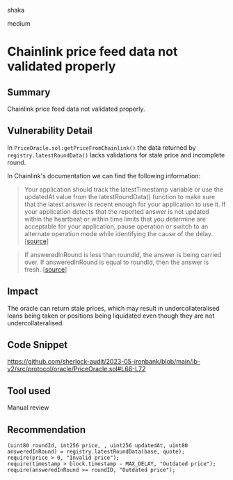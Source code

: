 shaka

medium

# Chainlink price feed data not validated properly

## Summary

Chainlink price feed data not validated properly.

## Vulnerability Detail

In `PriceOracle.sol:getPriceFromChainlink()` the data returned by `registry.latestRoundData()` lacks validations for stale price and incomplete round.

In Chainlink's documentation we can find the following information:

> Your application should track the latestTimestamp variable or use the updatedAt value from the latestRoundData() function to make sure that the latest answer is recent enough for your application to use it. If your application detects that the reported answer is not updated within the heartbeat or within time limits that you determine are acceptable for your application, pause operation or switch to an alternate operation mode while identifying the cause of the delay.
[[source](https://docs.chain.link/data-feeds/#check-the-timestamp-of-the-latest-answer)]

> If answeredInRound is less than roundId, the answer is being carried over. If answeredInRound is equal to roundId, then the answer is fresh.
[[source](https://docs.chain.link/data-feeds/historical-data#getrounddata-return-values)]

## Impact

The oracle can return stale prices, which may result in undercollateralised loans being taken or positions being liquidated even though they are not undercollateralised.

## Code Snippet

https://github.com/sherlock-audit/2023-05-ironbank/blob/main/ib-v2/src/protocol/oracle/PriceOracle.sol#L66-L72

## Tool used

Manual review

## Recommendation

```solidity
(uint80 roundId, int256 price, , uint256 updatedAt, uint80 answeredInRound) = registry.latestRoundData(base, quote);
require(price > 0, "Invalid price");
require(timestamp > block.timestamp - MAX_DELAY, "Outdated price");
require(answeredInRound >= roundID, "Outdated price");
```

